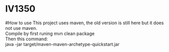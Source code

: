 # IV1350

#How to use
This project uses maven, the old version is still here but it does not use maven. <br> Compile by first runing mvn clean package<br> Then this command: <br>java -jar target/maven-maven-archetype-quickstart.jar
